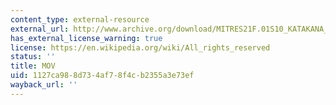 ```yaml
---
content_type: external-resource
external_url: http://www.archive.org/download/MITRES21F.01S10_KATAKANA_EXERCISES/4d3.mov
has_external_license_warning: true
license: https://en.wikipedia.org/wiki/All_rights_reserved
status: ''
title: MOV
uid: 1127ca98-8d73-4af7-8f4c-b2355a3e73ef
wayback_url: ''
---
```


